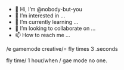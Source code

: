 - 👋 Hi, I’m @nobody-but-you
- 👀 I’m interested in ...
- 🌱 I’m currently learning ...
- 💞️ I’m looking to collaborate on ...
- 📫 How to reach me ...

<!---
nobody-but-you/nobody-but-you is a ✨ special ✨ repository because its `README.md` (this file) appears on your GitHub profile.
You can click the Preview link to take a look at your changes.
---> /e gamemode creative/= fly times 3 .seconds
fly time/ 1 hour/when / gae mode no one.
